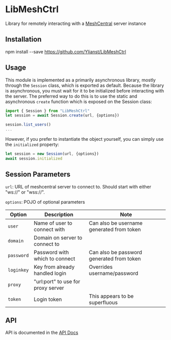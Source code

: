 # LibMeshCtrl

Library for remotely interacting with a [MeshCentral](https://meshcentral.com/) server instance

## Installation

npm install --save https://github.com/Ylianst/LibMeshCtrl

## Usage

This module is implemented as a primarily asynchronous library, mostly through the `Session` class, which is exported as default. Because the library is asynchronous, you must wait for it to be initialized before interacting with the server. The preferred way to do this is to use the static and asynchronous `create` function which is exposed on the Session class:
```javascript
import { Session } from "LibMeshCtrl"
let session = await Session.create(url, {options})

session.list_users()
...
```

However, if you prefer to instantiate the object yourself, you can simply use the `initialized` property:
```javascript
let session = new Session(url, {options})
await session.initialized
```

## Session Parameters
`url`: URL of meshcentral server to connect to. Should start with either "ws://" or "wss://".

`options`: POJO of optional parameters

Option | Description | Note
--- | --- | ---
`user` | Name of user to connect with | Can also be username generated from token
`domain` | Domain on server to connect to |
`password` | Password with which to connect | Can also be password generated from token
`loginkey` | Key from already handled login | Overrides username/password
`proxy` | "url:port" to use for proxy server |
`token` | Login token | This appears to be superfluous

## API
API is documented in the [API Docs](https://github.com/Ylianst/LibMeshCtrl/blob/main/doc/api.md)
